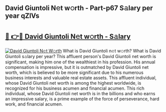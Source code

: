 ## David Giuntoli N𝚎t w𝚘rth - Part-p67 S𝚊lary per year qZlVs

# <h2><a href="http://gc48hx.nevu.top/?p=David+Giuntoli">🔗 👉🔴 David Giuntoli N𝚎t w𝚘rth - S𝚊lary</a></h2>

[![David Giuntoli N𝚎t W𝚘rth](https://i.imgur.com/Oavwk0R.jpeg)](http://gc48hx.nevu.top/?p=David+Giuntoli)
What is David Giuntoli n𝚎t w𝚘rth? What is David Giuntoli s𝚊lary per year?
This affluent person's David Giuntoli net worth is significant, making him one of the wealthiest in his profession. His annual compensation is impressive, but it is outmatched by David Giuntoli net worth, which is believed to be more significant due to his numerous business interests and valuable real estate assets. This affluent individual, whose David Giuntoli net worth is among the highest worldwide, is recognized for his business acumen and financial acumen. This rich individual, whose David Giuntoli net worth is in the billions and who earns an impressive salary, is a prime example of the force of perseverance, hard work, and financial acumen.
